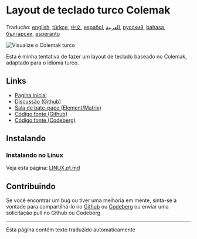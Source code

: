 # Layout de teclado turco Colemak

Tradução: [english](README.md), [türkçe](README.tr.md), [中文](README.zh-CN.md), [español](README.es.md), [العربية](README.ar.md), [русский](README.ru.md), [bahasa](README.id.md), [български](README.bg.md), [esperanto](README.eo.md)

![Visualize o Colemak turco](./media/preview.png)

Esta é minha tentativa de fazer um layout de teclado baseado no Colemak, adaptado para o idioma turco.

## Links

* [Pagina inicial](https://salif.github.io/colemak-tr/)
* [Discussão (Github)](https://github.com/salif/colemak-tr/discussions)
* [Sala de bate-papo (Element/Matrix)](https://matrix.to/#/#salif-colemak:mozilla.org)
* [Código fonte (Github)](https://github.com/salif/colemak-tr)
* [Código fonte (Codeberg)](https://codeberg.org/salif/colemak-tr)

## Instalando

### Instalando no Linux

Veja esta página: [LINUX.pt.md](./LINUX.pt.md)

## Contribuindo

Se você encontrar um bug ou tiver uma melhoria em mente, sinta-se à vontade para compartilhá-lo no [Github] ou [Codeberg] ou enviar uma solicitação pull no Github ou Codeberg

[Github]: https://github.com/salif/colemak-tr/issues
[Codeberg]: https://codeberg.org/salif/colemak-tr/issues

---

Esta página contém texto traduzido automaticamente
